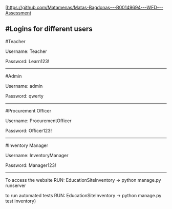 [https://github.com/Matamenas/Matas-Bagdonas---B00149694---WFD---Assessment

#Logins for different users
------------------
#Teacher

Username:
Teacher

Password:
Learn123!

------------------
#Admin

Username:
admin

Password:
qwerty

------------------
#Procurement Officer

Username:
ProcurementOfficer

Password:
Officer123!

------------------
#Inventory Manager

Username:
InventoryManager

Password:
Manager123!

------------------
To access the website RUN: EducationSiteInventory -> python manage.py runserver  

to run automated tests RUN: EducationSiteInventory -> python manage.py test inventory)
